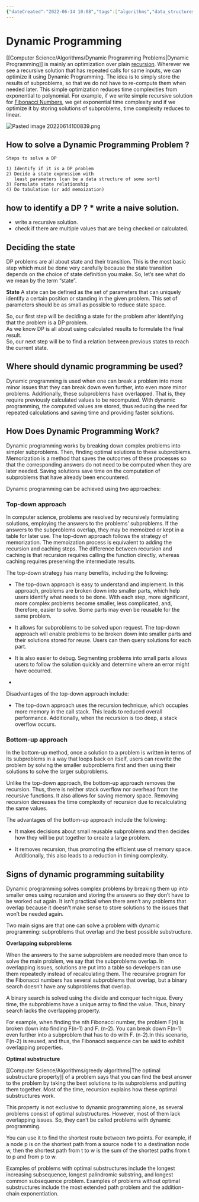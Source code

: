 ```yaml
---
{"dateCreated":"2022-06-14 10:08","tags":["algorithms","data_structures"],"pageDirection":"ltr","dg-publish":true,"permalink":"/computer-science/algorithms/dynamic-programming/","dgPassFrontmatter":true}
---
```



# Dynamic Programming
[[Computer Science/Algorithms/Dynamic Programming Problems\|Dynamic Programming]] is mainly an optimization over plain [recursion](https://www.geeksforgeeks.org/recursion/). Wherever we see a recursive solution that has repeated calls for same inputs, we can optimize it using Dynamic Programming. The idea is to simply store the results of subproblems, so that we do not have to re-compute them when needed later. This simple optimization reduces time complexities from exponential to polynomial. For example, if we write simple recursive solution for [Fibonacci Numbers](https://www.geeksforgeeks.org/program-for-nth-fibonacci-number/), we get exponential time complexity and if we optimize it by storing solutions of subproblems, time complexity reduces to linear.


![Pasted image 20220614100839.png](/img/user/Assets/Pasted%20image%2020220614100839.png)

## How to solve a Dynamic Programming Problem ?

```
Steps to solve a DP

1) Identify if it is a DP problem
2) Decide a state expression with 
   least parameters (can be a data structure of some sort)
3) Formulate state relationship    
4) Do tabulation (or add memoization)
```

## how to identify a DP ? * write a naive solution. 
* write a recursive solution.
* check if there are multiple values that are being checked or calculated.

## Deciding the state   
DP problems are all about state and their transition. This is the most basic step which must be done very carefully because the state transition depends on the choice of state definition you make. So, let’s see what do we mean by the term “state”.

**State** A state can be defined as the set of parameters that can uniquely identify a certain position or standing in the given problem. This set of parameters should be as small as possible to reduce state space. 

So, our first step will be deciding a state for the problem after identifying that the problem is a DP problem.  
As we know DP is all about using calculated results to formulate the final result.   
So, our next step will be to find a relation between previous states to reach the current state.

## Where should dynamic programming be used?
Dynamic programming is used when one can break a problem into more minor issues that they can break down even further, into even more minor problems. Additionally, these subproblems have overlapped. That is, they require previously calculated values to be recomputed. With dynamic programming, the computed values are stored, thus reducing the need for repeated calculations and saving time and providing faster solutions. 

## How Does Dynamic Programming Work?
Dynamic programming works by breaking down complex problems into simpler subproblems. Then, finding optimal solutions to these subproblems. Memorization is a method that saves the outcomes of these processes so that the corresponding answers do not need to be computed when they are later needed. Saving solutions save time on the computation of subproblems that have already been encountered. 

Dynamic programming can be achieved using two approaches:

###  Top-down approach
In computer science, problems are resolved by recursively formulating solutions, employing the answers to the problems’ subproblems. If the answers to the subproblems overlap, they may be memoized or kept in a table for later use. The top-down approach follows the strategy of memorization. The memoization process is equivalent to adding the recursion and caching steps. The difference between recursion and caching is that recursion requires calling the function directly, whereas caching requires preserving the intermediate results.

The top-down strategy has many benefits, including the following:

* The top-down approach is easy to understand and implement. In this approach, problems are broken down into smaller parts, which help users identify what needs to be done. With each step, more significant, more complex problems become smaller, less complicated, and, therefore, easier to solve. Some parts may even be reusable for the same problem.

* It allows for subproblems to be solved upon request. The top-down approach will enable problems to be broken down into smaller parts and their solutions stored for reuse. Users can then query solutions for each part. 

* It is also easier to debug. Segmenting problems into small parts allows users to follow the solution quickly and determine where an error might have occurred. 
* 
Disadvantages of the top-down approach include:
* The top-down approach uses the recursion technique, which occupies more memory in the call stack. This leads to reduced overall performance. Additionally, when the recursion is too deep, a stack overflow occurs. 

### Bottom-up approach
In the bottom-up method, once a solution to a problem is written in terms of its subproblems in a way that loops back on itself, users can rewrite the problem by solving the smaller subproblems first and then using their solutions to solve the larger subproblems. 

Unlike the top-down approach, the bottom-up approach removes the recursion. Thus, there is neither stack overflow nor overhead from the recursive functions. It also allows for saving memory space. Removing recursion decreases the time complexity of recursion due to recalculating the same values. 

The advantages of the bottom-up approach include the following:

* It makes decisions about small reusable subproblems and then decides how they will be put together to create a large problem. 

* It removes recursion, thus promoting the efficient use of memory space. Additionally, this also leads to a reduction in timing complexity. 

## Signs of dynamic programming suitability
Dynamic programming solves complex problems by breaking them up into smaller ones using recursion and storing the answers so they don’t have to be worked out again. It isn’t practical when there aren’t any problems that overlap because it doesn’t make sense to store solutions to the issues that won’t be needed again.

Two main signs are that one can solve a problem with dynamic programming: subproblems that overlap and the best possible substructure.

__Overlapping subproblems__

When the answers to the same subproblem are needed more than once to solve the main problem, we say that the subproblems overlap. In overlapping issues, solutions are put into a table so developers can use them repeatedly instead of recalculating them. The recursive program for the Fibonacci numbers has several subproblems that overlap, but a binary search doesn’t have any subproblems that overlap.

A binary search is solved using the divide and conquer technique. Every time, the subproblems have a unique array to find the value. Thus, binary search lacks the overlapping property. 

For example, when finding the nth Fibonacci number, the problem F(n) is broken down into finding F(n-1) and F. (n-2). You can break down F(n-1) even further into a subproblem that has to do with F. (n-2).In this scenario, F(n-2) is reused, and thus, the Fibonacci sequence can be said to exhibit overlapping properties. 

__Optimal substructure__

[[Computer Science/Algorithms/greedy algorithms\|The optimal substructure property]] of a problem says that you can find the best answer to the problem by taking the best solutions to its subproblems and putting them together. Most of the time, recursion explains how these optimal substructures work.

This property is not exclusive to dynamic programming alone, as several problems consist of optimal substructures. However, most of them lack overlapping issues. So, they can’t be called problems with dynamic programming.

You can use it to find the shortest route between two points. For example, if a node p is on the shortest path from a source node t to a destination node w, then the shortest path from t to w is the sum of the shortest paths from t to p and from p to w.

Examples of problems with optimal substructures include the longest increasing subsequence, longest palindromic substring, and longest common subsequence problem. Examples of problems without optimal substructures include the most extended path problem and the addition-chain exponentiation. 